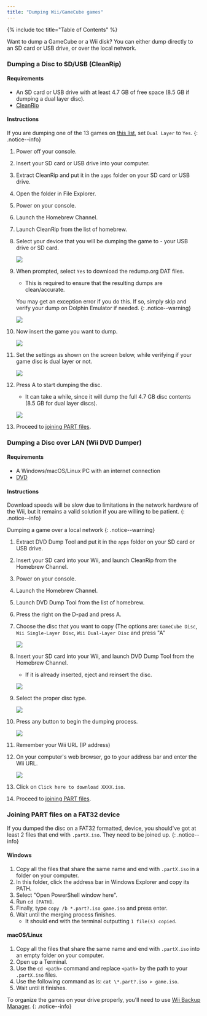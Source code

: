 ```yaml
---
title: "Dumping Wii/GameCube games"
---
```


{% include toc title="Table of Contents" %}

Want to dump a GameCube or a Wii disk? You can either dump directly to an SD card or USB drive, or over the local network.

### Dumping a Disc to SD/USB (CleanRip)

#### Requirements

+ An SD card or USB drive with at least 4.7 GB of free space (8.5 GB if dumping a dual layer disc).
+ [CleanRip](https://oscwii.org/library/app/cleanrip)

#### Instructions

If you are dumping one of the 13 games on [this list](https://wiki.dolphin-emu.org/index.php?title=Category:Dual_Layer_Disc_games), set `Dual Layer` to `Yes`.
{: .notice--info}

1. Power off your console.
1. Insert your SD card or USB drive into your computer.
1. Extract CleanRip and put it in the `apps` folder on your SD card or USB drive.
1. Open the folder in File Explorer.
1. Power on your console.
1. Launch the Homebrew Channel.
1. Launch CleanRip from the list of homebrew.
1. Select your device that you will be dumping the game to - your USB drive or SD card.

    ![](/images/homebrew/CleanRip/2.png)

1. When prompted, select `Yes` to download the redump.org DAT files.
    + This is required to ensure that the resulting dumps are clean/accurate.

    You may get an exception error if you do this. If so, simply skip and verify your dump on Dolphin Emulator if needed.
    {: .notice--warning}

    ![](/images/homebrew/CleanRip/3.png)

1. Now insert the game you want to dump.

    ![](/images/homebrew/CleanRip/4.png)

1. Set the settings as shown on the screen below, while verifying if your game disc is dual layer or not.

    ![](/images/homebrew/CleanRip/6.png)

1. Press A to start dumping the disc.
    + It can take a while, since it will dump the full 4.7 GB disc contents (8.5 GB for dual layer discs).

    ![](/images/homebrew/CleanRip/7.png)

1. Proceed to [joining PART files](dump-games#joining-part-files-on-a-fat32-device).

### Dumping a Disc over LAN (Wii DVD Dumper)

#### Requirements

+ A Windows/macOS/Linux PC with an internet connection
+ [DVD](/assets/files/DVDDumpTool.zip)

#### Instructions

Download speeds will be slow due to limitations in the network hardware of the Wii, but it remains a valid solution if you are willing to be patient.
{: .notice--info}

Dumping a game over a local network
{: .notice--warning}

1. Extract DVD Dump Tool and put it in the `apps` folder on your SD card or USB drive.
1. Insert your SD card into your Wii, and launch CleanRip from the Homebrew Channel.
1. Power on your console.
1. Launch the Homebrew Channel.
1. Launch DVD Dump Tool from the list of homebrew.
1. Press the right on the D-pad and press A.
1. Choose the disc that you want to copy (The options are: `GameCube Disc`, `Wii Single-Layer Disc`, `Wii Dual-Layer Disc` and press "A"

    ![](/images/homebrew/DumpDiscs_LAN/2.png)
1. Insert your SD card into your Wii, and launch DVD Dump Tool from the Homebrew Channel.
    + If it is already inserted, eject and reinsert the disc.

    ![](/images/homebrew/DumpDiscs_LAN/insertthedisc.jpg)
1. Select the proper disc type.

    ![](/images/homebrew/DumpDiscs_LAN/3.png)
1. Press any button to begin the dumping process.

    ![](/images/homebrew/DumpDiscs_LAN/4.png)
1. Remember your Wii URL (IP address)
1. On your computer's web browser, go to your address bar and enter the Wii URL.

    ![](/images/homebrew/DumpDiscs_LAN/5.png)
1. Click on `Click here to download XXXX.iso`.
1. Proceed to [joining PART files](dump-games#joining-part-files-on-a-fat32-device).

### Joining PART files on a FAT32 device

If you dumped the disc on a FAT32 formatted, device, you should've got at least 2 files that end with `.partX.iso`. They need to be joined up.
{: .notice--info}

#### Windows

1. Copy all the files that share the same name and end with `.partX.iso` in a folder on your computer.
1. In this folder, click the address bar in Windows Explorer and copy its PATH.
1. Select "Open PowerShell window here".
1. Run `cd [PATH]`.
1. Finally, type `copy /b *.part?.iso game.iso` and press enter.
1. Wait until the merging process finishes.
    + It should end with the terminal outputting `1 file(s) copied`.

#### macOS/Linux

1. Copy all the files that share the same name and end with `.partX.iso` into an empty folder on your computer.
1. Open up a Terminal.
1. Use the `cd <path>` command and replace `<path>` by the path to your `.partX.iso` files.
1. Use the following command as is: `cat \*.part?.iso > game.iso`.
1. Wait until it finishes.

To organize the games on your drive properly, you'll need to use [Wii Backup Manager](wiibackupmanager).
{: .notice--info}
